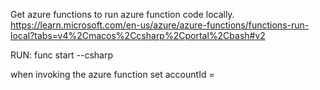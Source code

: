 
Get azure functions to run azure function code locally. 
https://learn.microsoft.com/en-us/azure/azure-functions/functions-run-local?tabs=v4%2Cmacos%2Ccsharp%2Cportal%2Cbash#v2


RUN: func start --csharp


when invoking the azure function set accountId = 